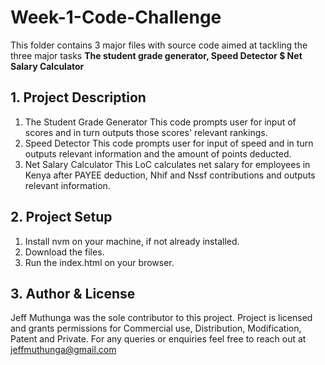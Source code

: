 # Week-1-Code-Challenge
This folder contains 3 major files with source code aimed at tackling the three major tasks
**The student grade generator, Speed Detector $ Net Salary Calculator**
## 1. Project Description
1. The Student Grade Generator
This code prompts user for input of scores and in turn outputs those scores' relevant rankings.
2. Speed Detector
This code prompts user for input of speed and in turn outputs relevant information and the amount of points deducted. 
3. Net Salary Calculator
This LoC calculates net salary for employees in Kenya after PAYEE deduction, Nhif and Nssf contributions and outputs relevant information.
## 2. Project Setup
1. Install nvm on your machine, if not already installed. 
2. Download the files.
3. Run the index.html on your browser.
## 3. Author & License
Jeff Muthunga was the sole contributor to this project.
Project is licensed and grants permissions for Commercial use, Distribution, Modification, Patent and Private. 
For any queries or enquiries feel free to reach out at jeffmuthunga@gmail.com
